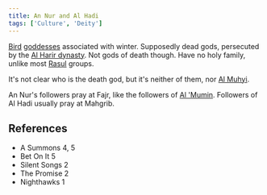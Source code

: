 ```yaml
---
title: An Nur and Al Hadi
tags: ['Culture', 'Deity']
---
```

[Bird](/_wiki/bird.md) [goddesses](/_wiki/gods.md) associated with winter. Supposedly dead gods, persecuted by the [Al Harir dynasty](/_wiki/al-harir.md). Not gods of death though. Have no holy family, unlike most [Rasul](/_wiki/rasul.md) groups.

It's not clear who is the death god, but it's neither of them, nor [Al Muhyi](/_wiki/al-muhyi.md).

An Nur's followers pray at Fajr, like the followers of [Al 'Mumin](/_wiki/al-mumin.md). Followers of Al Hadi usually pray at Mahgrib.

## References
- A Summons 4, 5
- Bet On It 5
- Silent Songs 2
- The Promise 2
- Nighthawks 1
